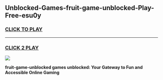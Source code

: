 
## Unblocked-Games-fruit-game-unblocked-Play-Free-esu0y
<h3>
<a href="https://premium76.site?title=fruit-game-unblocked&ref=09A">CLICK TO PLAY</a></h3>
<hr>

<h3>
<a href="https://premium76.site?title=fruit-game-unblocked&ref=09A">CLICK 2 PLAY</a>
  
</h3>

<a href="https://premium76.site?title=fruit-game-unblocked&ref=09A"><img src="https://clearcache.store/games.png"></a>


**fruit-game-unblocked games unblocked: Your Gateway to Fun and Accessible Online Gaming**
